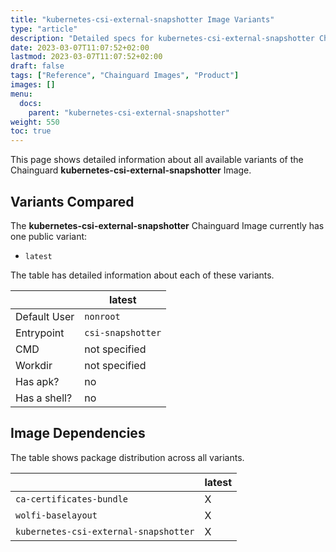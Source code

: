 ```yaml
---
title: "kubernetes-csi-external-snapshotter Image Variants"
type: "article"
description: "Detailed specs for kubernetes-csi-external-snapshotter Chainguard Image Variants"
date: 2023-03-07T11:07:52+02:00
lastmod: 2023-03-07T11:07:52+02:00
draft: false
tags: ["Reference", "Chainguard Images", "Product"]
images: []
menu:
  docs:
    parent: "kubernetes-csi-external-snapshotter"
weight: 550
toc: true
---
```


This page shows detailed information about all available variants of the Chainguard **kubernetes-csi-external-snapshotter** Image.

## Variants Compared
The **kubernetes-csi-external-snapshotter** Chainguard Image currently has one public variant: 

- `latest`

The table has detailed information about each of these variants.

|              | latest            |
|--------------|-------------------|
| Default User | `nonroot`         |
| Entrypoint   | `csi-snapshotter` |
| CMD          | not specified     |
| Workdir      | not specified     |
| Has apk?     | no                |
| Has a shell? | no                |

## Image Dependencies
The table shows package distribution across all variants.

|                                       | latest |
|---------------------------------------|--------|
| `ca-certificates-bundle`              | X      |
| `wolfi-baselayout`                    | X      |
| `kubernetes-csi-external-snapshotter` | X      |

